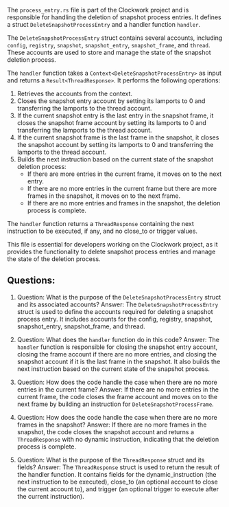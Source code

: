 The `process_entry.rs` file is part of the Clockwork project and is responsible for handling the deletion of snapshot process entries. It defines a struct `DeleteSnapshotProcessEntry` and a handler function `handler`.

The `DeleteSnapshotProcessEntry` struct contains several accounts, including `config`, `registry`, `snapshot`, `snapshot_entry`, `snapshot_frame`, and `thread`. These accounts are used to store and manage the state of the snapshot deletion process.

The `handler` function takes a `Context<DeleteSnapshotProcessEntry>` as input and returns a `Result<ThreadResponse>`. It performs the following operations:

1. Retrieves the accounts from the context.
2. Closes the snapshot entry account by setting its lamports to 0 and transferring the lamports to the thread account.
3. If the current snapshot entry is the last entry in the snapshot frame, it closes the snapshot frame account by setting its lamports to 0 and transferring the lamports to the thread account.
4. If the current snapshot frame is the last frame in the snapshot, it closes the snapshot account by setting its lamports to 0 and transferring the lamports to the thread account.
5. Builds the next instruction based on the current state of the snapshot deletion process:
   - If there are more entries in the current frame, it moves on to the next entry.
   - If there are no more entries in the current frame but there are more frames in the snapshot, it moves on to the next frame.
   - If there are no more entries and frames in the snapshot, the deletion process is complete.

The `handler` function returns a `ThreadResponse` containing the next instruction to be executed, if any, and no close_to or trigger values.

This file is essential for developers working on the Clockwork project, as it provides the functionality to delete snapshot process entries and manage the state of the deletion process.
## Questions: 
 1. Question: What is the purpose of the `DeleteSnapshotProcessEntry` struct and its associated accounts?
   Answer: The `DeleteSnapshotProcessEntry` struct is used to define the accounts required for deleting a snapshot process entry. It includes accounts for the config, registry, snapshot, snapshot_entry, snapshot_frame, and thread.

2. Question: What does the `handler` function do in this code?
   Answer: The `handler` function is responsible for closing the snapshot entry account, closing the frame account if there are no more entries, and closing the snapshot account if it is the last frame in the snapshot. It also builds the next instruction based on the current state of the snapshot process.

3. Question: How does the code handle the case when there are no more entries in the current frame?
   Answer: If there are no more entries in the current frame, the code closes the frame account and moves on to the next frame by building an instruction for `DeleteSnapshotProcessFrame`.

4. Question: How does the code handle the case when there are no more frames in the snapshot?
   Answer: If there are no more frames in the snapshot, the code closes the snapshot account and returns a `ThreadResponse` with no dynamic instruction, indicating that the deletion process is complete.

5. Question: What is the purpose of the `ThreadResponse` struct and its fields?
   Answer: The `ThreadResponse` struct is used to return the result of the handler function. It contains fields for the dynamic_instruction (the next instruction to be executed), close_to (an optional account to close the current account to), and trigger (an optional trigger to execute after the current instruction).
    